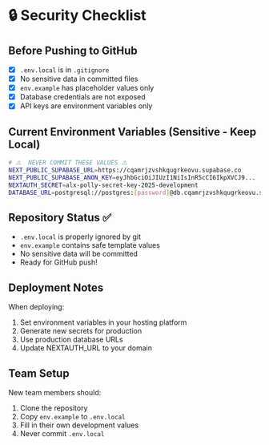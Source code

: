# 🔒 Security Checklist

## Before Pushing to GitHub

- [x] `.env.local` is in `.gitignore`
- [x] No sensitive data in committed files
- [x] `env.example` has placeholder values only
- [x] Database credentials are not exposed
- [x] API keys are environment variables only

## Current Environment Variables (Sensitive - Keep Local)

```bash
# ⚠️  NEVER COMMIT THESE VALUES ⚠️
NEXT_PUBLIC_SUPABASE_URL=https://cqamrjzvshkqugrkeovu.supabase.co
NEXT_PUBLIC_SUPABASE_ANON_KEY=eyJhbGciOiJIUzI1NiIsInR5cCI6IkpXVCJ9...
NEXTAUTH_SECRET=alx-polly-secret-key-2025-development
DATABASE_URL=postgresql://postgres:[password]@db.cqamrjzvshkqugrkeovu.supabase.co:5432/postgres
```

## Repository Status ✅

- `.env.local` is properly ignored by git
- `env.example` contains safe template values
- No sensitive data will be committed
- Ready for GitHub push!

## Deployment Notes

When deploying:
1. Set environment variables in your hosting platform
2. Generate new secrets for production
3. Use production database URLs
4. Update NEXTAUTH_URL to your domain

## Team Setup

New team members should:
1. Clone the repository
2. Copy `env.example` to `.env.local`
3. Fill in their own development values
4. Never commit `.env.local`
